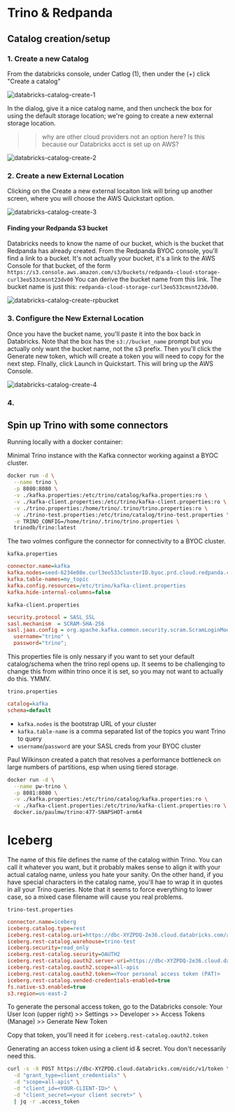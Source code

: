 # Trino & Redpanda


## Catalog creation/setup

### 1.  Create a new Catalog

From the databricks console, under Catlog (1), then under the (+) click "Create a catalog"

![databricks-catalog-create-1](https://github.com/user-attachments/assets/fb4d41c4-7a01-424e-8925-dbc23eb3c757)

In the dialog, give it a nice catalog name, and then uncheck the box for using the default storage location; we're going to create a new external storage location.  

>> why are other cloud providers not an option here?  Is this because our Databricks acct is set up on AWS?

![databricks-catalog-create-2](https://github.com/user-attachments/assets/010dc6c5-21b5-4fce-aef1-51286474c933)

### 2. Create a new External Location

Clicking on the Create a new external locaiton link will bring up another screen, where you will choose the AWS Quickstart option.  

![databricks-catalog-create-3](https://github.com/user-attachments/assets/4d7f8170-ff6f-4c23-8ec8-7b27d531d33f)


#### Finding your Redpanda S3 bucket

Databricks needs to know the name of our bucket, which is the bucket that Redpanda has already created.  From the Redpanda BYOC console, you'll find a link to a bucket.  It's not actually your bucket, it's a link to the AWS Console for that bucket, of the form `https://s3.console.aws.amazon.com/s3/buckets/redpanda-cloud-storage-curl3eo533cmsnt23dv00`  You can derive the bucket name from this link.   The bucket name is just this:  `redpanda-cloud-storage-curl3eo533cmsnt23dv00`.  

![databricks-catalog-create-rpbucket](https://github.com/user-attachments/assets/ba1029ac-06b8-4662-9c65-0a962f29650e)

### 3. Configure the New External Location

Once you have the bucket name, you'll paste it into the box back in Databricks.  Note that the box has the `s3://bucket_name` prompt but you actually only want the bucket name, not the s3 prefix.  Then you'll click the Generate new token, which will create a token you will need to copy for the next step.   FInally, click Launch in Quickstart.  This will bring up the AWS Console.

![databricks-catalog-create-4](https://github.com/user-attachments/assets/f69a313c-2302-4407-b0b7-57198c0c90d3)


### 4. 


## Spin up Trino with some connectors

Running locally with a docker container:

Minimal Trino instance with the Kafka connector working against a BYOC cluster.

```bash
docker run -d \
  --name trino \
  -p 8080:8080 \
  -v ./kafka.properties:/etc/trino/catalog/kafka.properties:ro \
  -v ./kafka-client.properties:/etc/trino/kafka-client.properties:ro \
  -v ./trino.properties:/home/trino/.trino/trino.properties:ro \
  -v ./trino-test.properties:/etc/trino/catalog/trino-test.properties \
  -e TRINO_CONFIG=/home/trino/.trino/trino.properties \
  trinodb/trino:latest
```



The two volmes configure the connector for connectivity to a BYOC cluster.

`kafka.properties`
```ini
connector.name=kafka
kafka.nodes=seed-6234e08e.curl3eo533clusterID.byoc.prd.cloud.redpanda.com:9092
kafka.table-names=my_topic
kafka.config.resources=/etc/trino/kafka-client.properties
kafka.hide-internal-columns=false
```

`kafka-client.properties`
```ini
security.protocol = SASL_SSL
sasl.mechanism  = SCRAM-SHA-256
sasl.jaas.config = org.apache.kafka.common.security.scram.ScramLoginModule required \
  username="trino" \
  password="trino";
```

This properties file is only nessary if you want to set your default catalog/schema when the trino repl opens up.  It seems to be challenging to change this from within trino once it is set, so you may not want to actually do this.  YMMV.

`trino.properties`
```ini
catalog=kafka
schema=default
```



* `kafka.nodes` is the bootstrap URL of your cluster
* `kafka.table-name` is a comma separated list of the topics you want Trino to query
* `username`/`password` are your SASL creds from your BYOC cluster




Paul Wilkinson created a patch that resolves a performance bottleneck on large numbers of partitions, esp when using tiered storage.

```bash
docker run -d \
  --name pw-trino \
  -p 8081:8080 \
  -v ./kafka.properties:/etc/trino/catalog/kafka.properties:ro \
  -v ./kafka-client.properties:/etc/trino/kafka-client.properties:ro \
  docker.io/paulmw/trino:477-SNAPSHOT-arm64
```



# Iceberg

The name of this file defines the name of the catalog within Trino.   You can call it whatever you want, but it probably makes sense to align it with your actual catalog name, unless you hate your sanity.  On the other hand, if you have special characters in the catalog name, you'll hae to wrap it in quotes in all your Trino queries.  Note that it seems to force everything to lower case, so a mixed case filename will cause you real problems.

`trino-test.properties`
```ini
connector.name=iceberg
iceberg.catalog.type=rest
iceberg.rest-catalog.uri=https://dbc-XYZPDQ-2e36.cloud.databricks.com/api/2.1/unity-catalog/iceberg-rest
iceberg.rest-catalog.warehouse=trino-test
iceberg.security=read_only
iceberg.rest-catalog.security=OAUTH2
iceberg.rest-catalog.oauth2.server-uri=https://dbc-XYZPDQ-2e36.cloud.databricks.com/oidc/v1/token
iceberg.rest-catalog.oauth2.scope=all-apis
iceberg.rest-catalog.oauth2.token=<Your personal access token (PAT)>
iceberg.rest-catalog.vended-credentials-enabled=true
fs.native-s3.enabled=true
s3.region=us-east-2
```

To generate the personal access token, go to the Databricks console:
Your User Icon (upper right) >> Settings >> Developer >> Access Tokens (Manage) >> Generate New Token

Copy that token, you'll need it for `iceberg.rest-catalog.oauth2.token`





Generating an access token using a client id & secret.  You don't necessarily need this.

```bash
curl -s -X POST https://dbc-XYZPDQ.cloud.databricks.com/oidc/v1/token \
  -d "grant_type=client_credentials" \
  -d "scope=all-apis" \
  -d "client_id=<YOUR-CLIENT-ID>" \
  -d "client_secret=<your client secret>" \
  | jq -r .access_token
```
